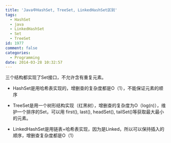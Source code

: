 ```yaml
---
title: 'Java中HashSet, TreeSet, LinkedHashSet区别'
tags:
  - HashSet
  - java
  - LinkedHashSet
  - Set
  - TreeSet
id: 1977
comment: false
categories:
  - Programming
date: 2014-03-28 10:32:57
---
```


三个结构都实现了Set接口，不允许含有重复元素。

* HashSet是用哈希表实现的，增删查的复杂度都是O（1），不能保证元素的顺序

* TreeSet是用一个树形结构实现（红黑树），增删查的复杂度为O（log(n)），维护一个排序的Set，可以用 first(), last(), headSet(), tailSet()等获取最大最小的元素。

* LinkedHashSet是用链表+哈希表实现，因为是Linked，所以可以保持插入的顺序，增删查复杂度都是O（1）